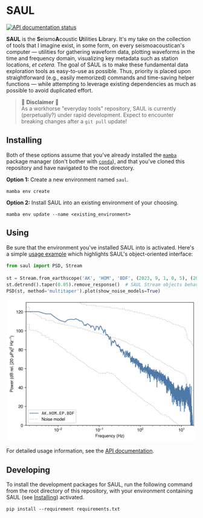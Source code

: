 # SAUL

[![API documentation status](https://readthedocs.org/projects/saul/badge/?version=latest)](https://saul.rtfd.io/)

**SAUL** is the **S**eismo**A**coustic **U**tilities **L**ibrary. It's my take on the
collection of tools that I imagine exist, in some form, on every seismoacoustican's
computer — utilities for gathering waveform data, plotting waveforms in the time and
frequency domain, visualizing key metadata such as station locations, _et cetera._ The
goal of SAUL is to make these fundamental data exploration tools as easy-to-use as
possible. Thus, priority is placed upon straightforward (e.g., easily memorized)
commands and time-saving helper functions — while attempting to leverage existing
dependencies as much as possible to avoid duplicated effort.

> 🚧 **Disclaimer** 🚧  
> As a workhorse "everyday tools" repository, SAUL is currently (perpetually?) under
> rapid development. Expect to encounter breaking changes after a `git pull` update!

## Installing

Both of these options assume that you've already installed the
[`mamba`](https://mamba.readthedocs.io/en/latest/) package manager (don't bother with
[`conda`](https://docs.conda.io/en/latest/)), and that you've cloned this repository and
have navigated to the root directory.

**Option 1:** Create a new environment named `saul`.
```
mamba env create
```

**Option 2:** Install SAUL into an existing environment of your choosing.
```
mamba env update --name <existing_environment>
```

## Using

Be sure that the environment you've installed SAUL into is activated. Here's a simple
[usage example](examples/example_psd.py) which highlights SAUL's object-oriented
interface:
```python
from saul import PSD, Stream

st = Stream.from_earthscope('AK', 'HOM', 'BDF', (2023, 9, 1, 0, 5), (2023, 9, 1, 0, 15))
st.detrend().taper(0.05).remove_response()  # SAUL Stream objects behave like ObsPy's
PSD(st, method='multitaper').plot(show_noise_models=True)
```
<img src="_doc/example_psd.png" width=550>

For detailed usage information, see the [API documentation](https://saul.rtfd.io/).

## Developing

To install the development packages for SAUL, run the following command from the root
directory of this repository, with your environment containing SAUL (see
[Installing](#installing)) activated.
```
pip install --requirement requirements.txt
```
